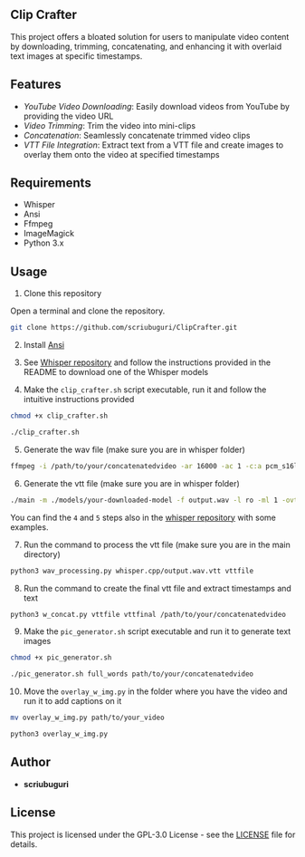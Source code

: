 ## Clip Crafter

This project offers a bloated solution for users to manipulate video content by downloading, trimming, concatenating, and enhancing it with overlaid text images at specific timestamps.

## Features

- *YouTube Video Downloading*: Easily download videos from YouTube by providing the video URL
- *Video Trimming*: Trim the video into mini-clips
- *Concatenation*: Seamlessly concatenate trimmed video clips
- *VTT File Integration*: Extract text from a VTT file and create images to overlay them onto the video at specified timestamps

## Requirements

- Whisper
- Ansi
- Ffmpeg
- ImageMagick
- Python 3.x

## Usage

1. Clone this repository

Open a terminal and clone the repository.

```bash
git clone https://github.com/scriubuguri/ClipCrafter.git
```

2. Install [Ansi](https://github.com/fidian/ansi)

3. See [Whisper repository](https://github.com/ggerganov/whisper.cpp) and follow the instructions provided in the README to download one of the Whisper models

4. Make the `clip_crafter.sh` script executable, run it and follow the intuitive instructions provided

```bash
chmod +x clip_crafter.sh
```

```bash
./clip_crafter.sh
```

5. Generate the wav file (make sure you are in whisper folder)

```bash
ffmpeg -i /path/to/your/concatenatedvideo -ar 16000 -ac 1 -c:a pcm_s16le output.wav
```

6. Generate the vtt file (make sure you are in whisper folder)

```bash
./main -m ./models/your-downloaded-model -f output.wav -l ro -ml 1 -ovtt
```

You can find the `4` and `5` steps also in the [whisper repository](https://github.com/ggerganov/whisper.cpp) with some examples.

7. Run the command to process the vtt file (make sure you are in the main directory)

```bash
python3 wav_processing.py whisper.cpp/output.wav.vtt vttfile
```

8. Run the command to create the final vtt file and extract timestamps and text

```bash
python3 w_concat.py vttfile vttfinal /path/to/your/concatenatedvideo
```

9. Make the `pic_generator.sh` script executable and run it to generate text images

```bash
chmod +x pic_generator.sh
```

```bash
./pic_generator.sh full_words path/to/your/concatenatedvideo
```

10. Move the `overlay_w_img.py` in the folder where you have the video and run it to add captions on it

```bash
mv overlay_w_img.py path/to/your_video
```

```bash
python3 overlay_w_img.py
```

## Author

- **scriubuguri**

## License

This project is licensed under the GPL-3.0 License - see the [LICENSE](https://github.com/scriubuguri/ClipCrafter?tab=BSD-3-Clause-1-ov-file#readme) file for details.
